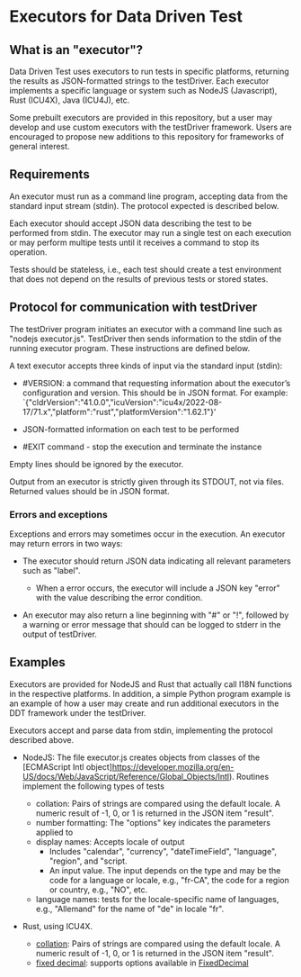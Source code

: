 # Executors for Data Driven Test

## What is an "executor"?

Data Driven Test uses executors to run tests in specific platforms, returning
the results as JSON-formatted strings to the testDriver. Each executor
implements a specific language or system such as NodeJS (Javascript), Rust
(ICU4X), Java (ICU4J), etc.

Some prebuilt executors are provided in this repository, but a user may develop
and use custom executors with the testDriver framework. Users are encouraged to
propose new additions to this repository for frameworks of general interest.


## Requirements
An executor must run as a command line program, accepting data from the standard
input stream (stdin). The protocol expected is described below.

Each executor should accept JSON data describing the test to be performed from
stdin. The executor may run a single test on each execution or may perform
multipe tests until it receives a command to stop its operation.

Tests should be stateless, i.e., each test should create a test environment that
does not depend on the results of previous tests or stored states.

## Protocol for communication with testDriver

The testDriver program initiates an executor with a command line such as "nodejs
executor.js". TestDriver then sends information to the stdin of the running
executor program. These instructions are defined below.

A text executor accepts three kinds of input via the standard input (stdin):
* #VERSION: a command that requesting information about the executor’s
  configuration and version. This should be in JSON format. For example:
  `{"cldrVersion":"41.0.0","icuVersion":"icu4x/2022-08-17/71.x","platform":"rust","platformVersion":"1.62.1"}'

* JSON-formatted information on each test to be performed
* #EXIT command - stop the execution and terminate the instance

Empty lines should be ignored by the executor.

Output from an executor is strictly given through its STDOUT, not via
files. Returned values should be in JSON format.

### Errors and exceptions
Exceptions and errors may sometimes occur in the execution. An executor may return errors in two ways:
* The executor should return JSON data indicating all relevant parameters such
  as "label".

  * When a error occurs, the executor will include a JSON key "error" with the
    value describing the error condition.


* An executor may also return a line beginning with "#" or "!", followed by a
  warning or error message that should can be logged to stderr in the output of
  testDriver.

## Examples

Executors are provided for NodeJS and Rust that actually call I18N functions in
the respective platforms. In addition, a simple Python program example is an
example of how a user may create and run additional executors in the DDT
framework under the testDriver.

Executors accept and parse data from stdin, implementing the protocol described
above.

* NodeJS: The file executor.js creates objects from classes of the [ECMAScript
  Intl
  object]https://developer.mozilla.org/en-US/docs/Web/JavaScript/Reference/Global_Objects/Intl). Routines
  implement the following types of tests
  * collation: Pairs of strings are compared using the default locale. A numeric
    result of -1, 0, or 1 is returned in the JSON item "result".
  * number formatting: The "options" key indicates the parameters applied to
  * display names: Accepts locale of output
    * Includes "calendar", "currency", "dateTimeField", "language", "region",
      and "script.
    * An input value. The input depends on the type and may be the code for a
      language or locale, e.g., "fr-CA", the code for a region or country, e.g.,
      "NO", etc.
  * language names: tests for the locale-specific name of languages, e.g.,
    "Allemand" for the name of "de" in locale "fr".

* Rust, using ICU4X.
  * [collation](https://icu4x.unicode.org/doc/icu_collator/index.html): Pairs of
    strings are compared using the default locale. A numeric result of -1, 0, or
    1 is returned in the JSON item "result".
  * [fixed decimal](https://icu4x.unicode.org/doc/icu_decimal/index.html):
    supports options available in
    [FixedDecimal](https://icu4x.unicode.org/doc/fixed_decimal/struct.FixedDecimal.html)

